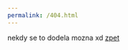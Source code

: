 ```yaml
---
permalink: /404.html
---
```

<!DOCTYPE html>
<html lang="en">

<head>
    <meta charset="UTF-8">
    <meta http-equiv="X-UA-Compatible" content="IE=edge">
    <meta name="viewport" content="width=device-width, initial-scale=1.0">
    <title>Document</title>
</head>

<body>
    nekdy se to dodela mozna xd
    <a href="index.html">zpet</a>
</body>

</html>
